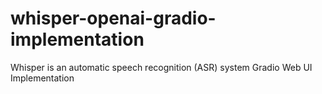 # whisper-openai-gradio-implementation
Whisper is an automatic speech recognition (ASR) system Gradio Web UI Implementation
